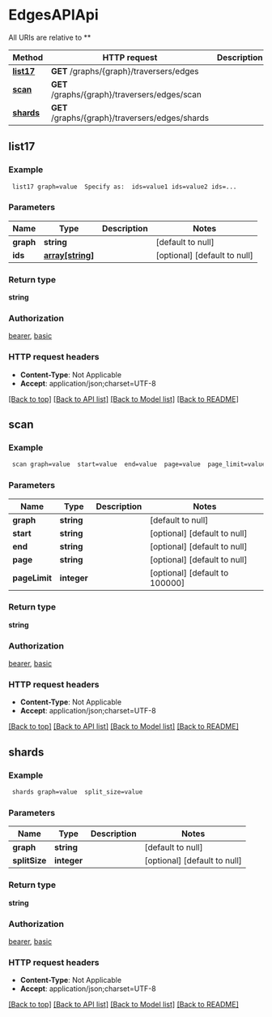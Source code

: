 # EdgesAPIApi

All URIs are relative to **

Method | HTTP request | Description
------------- | ------------- | -------------
[**list17**](EdgesAPIApi.md#list17) | **GET** /graphs/{graph}/traversers/edges | 
[**scan**](EdgesAPIApi.md#scan) | **GET** /graphs/{graph}/traversers/edges/scan | 
[**shards**](EdgesAPIApi.md#shards) | **GET** /graphs/{graph}/traversers/edges/shards | 



## list17



### Example

```bash
 list17 graph=value  Specify as:  ids=value1 ids=value2 ids=...
```

### Parameters


Name | Type | Description  | Notes
------------- | ------------- | ------------- | -------------
 **graph** | **string** |  | [default to null]
 **ids** | [**array[string]**](string.md) |  | [optional] [default to null]

### Return type

**string**

### Authorization

[bearer](../README.md#bearer), [basic](../README.md#basic)

### HTTP request headers

- **Content-Type**: Not Applicable
- **Accept**: application/json;charset=UTF-8

[[Back to top]](#) [[Back to API list]](../README.md#documentation-for-api-endpoints) [[Back to Model list]](../README.md#documentation-for-models) [[Back to README]](../README.md)


## scan



### Example

```bash
 scan graph=value  start=value  end=value  page=value  page_limit=value
```

### Parameters


Name | Type | Description  | Notes
------------- | ------------- | ------------- | -------------
 **graph** | **string** |  | [default to null]
 **start** | **string** |  | [optional] [default to null]
 **end** | **string** |  | [optional] [default to null]
 **page** | **string** |  | [optional] [default to null]
 **pageLimit** | **integer** |  | [optional] [default to 100000]

### Return type

**string**

### Authorization

[bearer](../README.md#bearer), [basic](../README.md#basic)

### HTTP request headers

- **Content-Type**: Not Applicable
- **Accept**: application/json;charset=UTF-8

[[Back to top]](#) [[Back to API list]](../README.md#documentation-for-api-endpoints) [[Back to Model list]](../README.md#documentation-for-models) [[Back to README]](../README.md)


## shards



### Example

```bash
 shards graph=value  split_size=value
```

### Parameters


Name | Type | Description  | Notes
------------- | ------------- | ------------- | -------------
 **graph** | **string** |  | [default to null]
 **splitSize** | **integer** |  | [optional] [default to null]

### Return type

**string**

### Authorization

[bearer](../README.md#bearer), [basic](../README.md#basic)

### HTTP request headers

- **Content-Type**: Not Applicable
- **Accept**: application/json;charset=UTF-8

[[Back to top]](#) [[Back to API list]](../README.md#documentation-for-api-endpoints) [[Back to Model list]](../README.md#documentation-for-models) [[Back to README]](../README.md)

